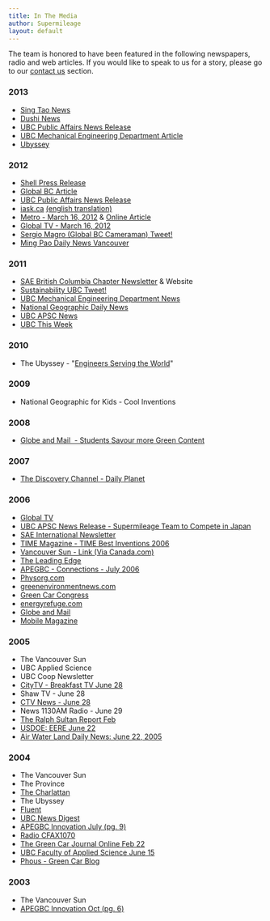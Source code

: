 ```yaml
---
title: In The Media
author: Supermileage
layout: default
---
```


The team is honored to have been featured in the following newspapers, radio and web articles. If you would like to speak to us for a story, please go to our [contact us](/contact.html) section.
<h3>2013</h3>
<ul>
	<li><a href="http://news.singtao.ca/vancouver/2013-03-20/community1363775087d4408603.html">Sing Tao News</a></li>
	<li><a href="http://www.dushi.ca/tor/story/bencandy.php?fid=13&amp;id=15907">Dushi News</a></li>
	<li><a href="http://www.publicaffairs.ubc.ca/2013/03/18/engineering-students-demo-ultra-fuel-efficient-cars/">UBC Public Affairs News Release</a></li>
	<li><a href="http://mech.ubc.ca/2013/03/18/engineering-students-demo-ultra-fuel-efficient-cars/">UBC Mechanical Engineering Department Article</a></li>
	<li><a href="http://ubyssey.ca/news/supermilage-315/">Ubyssey</a></li>
</ul>
<h3>2012</h3>
<ul>
	<li><a href="http://www.shell.ca/home/content/can-en/aboutshell/media_centre/news_and_media_releases/2012/1009sema_2013_register.html">Shell Press Release</a></li>
	<li><a href="http://www.globaltvbc.com/ubcs+argo+hopes+to+break+500+miles+per+gallon/6442602473/story.html">Global BC Article</a></li>
	<li><a href="http://www.publicaffairs.ubc.ca/2012/03/15/ubc-engineering-students-test-200-lb-214-mpg-car-before-international-competition/">UBC Public Affairs News Release</a></li>
	<li><a href="http://www.iask.ca/news/canada/realtime/2012/0317/124385.html">iask.ca</a> <a href="http://translate.google.com/translate?sl=auto&amp;tl=en&amp;js=n&amp;prev=_t&amp;hl=en&amp;ie=UTF-8&amp;layout=2&amp;eotf=1&amp;u=http%3A%2F%2Fwww.iask.ca%2Fnews%2Fcanada%2Frealtime%2F2012%2F0317%2F124385.html">(english translation)</a></li>
	<li><a href="http://www.sites.mech.ubc.ca/~supermileage/PublicRelations/Metro March 16 2012.pdf">Metro - March 16, 2012</a> &amp; <a href="http://www.metronews.ca/vancouver/local/article/1126160--ubc-students-revved-up-to-take-mileage-record">Online Article</a></li>
	<li><a href="http://www.globaltvbc.com/video/ubc+students+create+highmileage+vehicle/video.html?v=2211071113&amp;p=4&amp;s=dd">Global TV - March 16, 2012</a></li>
	<li><a href="http://twitpic.com/8x5fsi">Sergio Magro (Global BC Cameraman) Tweet!</a></li>
	<li><a title="Ming Pao Daily News" href="http://www.mingpaovan.com/htm/News/20120317/vas1h.htm" target="_blank">Ming Pao Daily News Vancouver</a></li>
</ul>
<h3>2011</h3>
<ul>
	<li><a href="http://www.saebc.org/dir_newsletters/2011_02_newsletter.pdf">SAE British Columbia Chapter Newsletter</a> &amp; Website</li>
	<li><a href="http://twitter.com/#!/SustainUBC/status/68789324061220864">Sustainability UBC Tweet!</a></li>
	<li><a href="http://mech.ubc.ca/2011/05/12/ubc-supermileage-team-takes-4th-place/">UBC Mechanical Engineering Department News</a></li>
	<li><a href="http://news.nationalgeographic.com/news/energy/2011/04/pictures/110418-pictures-shell-ecomarathon-2011/#/university-british-columbia_34756_600x450.jpg">National Geographic Daily News</a></li>
	<li><a href="http://blogs.apsc.ubc.ca/apscnews/2011/05/13/ubc-supermileage-places-fourth-in-international-competition/?utm_source=feedburner&amp;utm_medium=feed&amp;utm_campaign=Feed%3A+ubc-apsc-news+%28UBC+Faculty+of+Applied+Science+News%29">UBC APSC News</a></li>
	<li><a href="http://www.publicaffairs.ubc.ca/2011/05/12/ubc-this-week-70/#22449">UBC This Week</a></li>
</ul>
<h3>2010</h3>
<ul>
	<li>The Ubyssey - "<a href="http://ubyssey.ca/ideas/engineers-serving-the-world">Engineers Serving the World</a>"</li>
</ul>
<h3>2009</h3>
<ul>
	<li>National Geographic for Kids - Cool Inventions</li>
</ul>
<h3>2008</h3>
<ul>
	<li><a href="http://www.theglobeandmail.com/globecampus/students-savour-more-green-content/article683284/">Globe and Mail  - Students Savour more Green Content</a><strong>
</strong></li>
</ul>
<h3>2007</h3>
<ul>
	<li><a href="http://watch.discoverychannel.ca/clip7106#clip7106">The Discovery Channel - Daily Planet</a></li>
</ul>
<h3>2006</h3>
<ul>
	<li><a href="http://www.youtube.com/watch?v=xxJ3eTw9xKo&amp;list=FLcPEcvy-udkJKxozfqrTEyw&amp;index=5&amp;feature=plpp_video">Global TV</a></li>
	<li><a href="http://www.apsc.ubc.ca/news-events/article.php?page=/2006/08/supermileage-team-to-compete-in.html">UBC APSC News Release - Supermileage Team to Compete in Japan</a></li>
	<li><a href="http://www.google.com/url?sa=t&amp;source=web&amp;cd=73&amp;ved=0CB8QFjACOEY&amp;url=http%3A%2F%2Fwww.sae.org%2Fupdate%2F2006%2FAugust06.pdf&amp;ei=Y33LTbmbJbLWiAKH8KWlBQ&amp;usg=AFQjCNE40PPH-z70GJZ026odgDdPbldvvQ&amp;sig2=wr5L7nflrDi2VCPFNSjMzA">SAE International Newsletter</a></li>
	<li><a href="http://www.time.com/time/specials/packages/article/0,28804,1939342_1939392_1939470,00.html">TIME Magazine - TIME Best Inventions 2006</a></li>
	<li><a href="http://www.canada.com/vancouversun/news/story.html?id=63231775-5c40-4212-bf11-c42c5d596ed5&amp;k=98656">Vancouver Sun - Link (Via Canada.com)</a></li>
	<li><a href="http://www.youtube.com/watch?v=vw_MtL5i9to&amp;list=FLcPEcvy-udkJKxozfqrTEyw&amp;index=4&amp;feature=plpp_video">The Leading Edge</a></li>
	<li><a href="http://www.apeg.bc.ca/connections/news/july06/ubcsupermileageteam.html">APEGBC - Connections - July 2006</a></li>
	<li><a href="http://www.physorg.com/news70040977.html">Physorg.com</a></li>
	<li><a href="http://www.greenenvironmentnews.com/Environment/Energy/Canadian+Team+Achieves+3,415+mpg+in+Supermileage+Competition">greenenvironmentnews.com</a></li>
	<li><a href="http://www.greencarcongress.com/2006/06/university_of_b.html">Green Car Congress</a></li>
	<li><a href="http://www.energyrefuge.com/archives/fuel_efficient_vehicle.htm">energyrefuge.com</a></li>
	<li><a href="http://www.theglobeandmail.com/news/technology/ubc-vehicle-crosses-country-on-a-gallon-of-gas/article831473/">Globe and Mail</a></li>
	<li><a href="http://www.mobilemag.com/2006/06/21/ubc-engineers-achieve-3145-mpg-to-win-supermileage-competition/" target="_blank">Mobile Magazine</a></li>
</ul>
<h3>2005</h3>
<ul>
	<li>The Vancouver Sun</li>
	<li>UBC Applied Science</li>
	<li>UBC Coop Newsletter</li>
	<li><a href="http://www.youtube.com/watch?v=U2_SqPUUWSQ&amp;list=FLcPEcvy-udkJKxozfqrTEyw&amp;index=2&amp;feature=plpp_video">CityTV - Breakfast TV June 28</a></li>
	<li>Shaw TV - June 28</li>
	<li><a href="http://www.youtube.com/watch?v=V1-hp1uokis&amp;list=FLcPEcvy-udkJKxozfqrTEyw&amp;index=3&amp;feature=plpp_video">CTV News - June 28</a></li>
	<li>News 1130AM Radio - June 29</li>
	<li><a href="http://www.ralphsultan.com/Newsltr-2005/newsltr-0502/pnews0502-12.html" target="_blank">The Ralph Sultan Report Feb</a></li>
	<li><a href="http://apps1.eere.energy.gov/news/news_detail.cfm/news_id=10086" target="_blank">USDOE: EERE June 22</a></li>
	<li><a href="http://www.airwaterland.ca/article.asp?id=3593" target="_blank">Air Water Land Daily News: June 22, 2005</a></li>
</ul>
<h3>2004</h3>
<ul>
	<li>The Vancouver Sun</li>
	<li>The Province</li>
	<li><a href="http://www.charlatan.ca/articles/2004/06/24/stories/91804.html" target="_blank">The Charlattan</a></li>
	<li>The Ubyssey</li>
	<li><a href="http://www.fluent.com/about/news/newsletters/04v13i2/a27.htm" target="_blank">Fluent</a></li>
	<li><a href="http://www.publicaffairs.ubc.ca/ubcnewsdigest/2004/04jul02.html" target="_blank">UBC News Digest</a></li>
	<li><a href="http://www.apeg.bc.ca/innovation/innovation/2004/Innovation20040708.pdf" target="_blank">APEGBC Innovation July (pg. 9) </a></li>
	<li><a href="http://www.cfax1070.com/" target="_blank">Radio CFAX1070</a></li>
	<li><a href="http://www.greencar.com/index.cfm?content=news&amp;ArticleID=42" target="_blank">The Green Car Journal Online Feb 22</a></li>
	<li><a href="http://www.apsc.ubc.ca/news/releases/2004%20releases/2004jun15.html" target="_blank">UBC Faculty of Applied Science June 15</a></li>
	<li><a href="http://www.phous.com/articles/ubc-wins-supermileage-event.php">Phous - Green Car Blog</a></li>
</ul>
<h3>2003</h3>
<ul>
	<li>The Vancouver Sun</li>
	<li><a href="http://www.apeg.bc.ca/branches/Branches/branches/va/van-br-oct-03-newsletter.pdf" target="_blank">APEGBC Innovation Oct (pg. 6) </a></li>
</ul>
